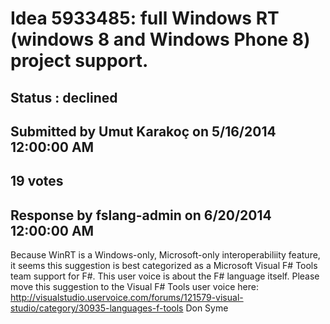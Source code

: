 # Idea 5933485: full Windows RT (windows 8 and Windows Phone 8) project support. #

## Status : declined

## Submitted by Umut Karakoç on 5/16/2014 12:00:00 AM

## 19 votes



## Response by fslang-admin on 6/20/2014 12:00:00 AM

Because WinRT is a Windows-only, Microsoft-only interoperabiliity feature, it seems this suggestion is best categorized as a Microsoft Visual F# Tools team support for F#.
This user voice is about the F# language itself.
Please move this suggestion to the Visual F# Tools user voice here: http://visualstudio.uservoice.com/forums/121579-visual-studio/category/30935-languages-f-tools
Don Syme

